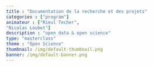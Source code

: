```yaml
---
title : "Documentation de la recherche et des projets"
categories : ["program"]
animateur : ["Rieul Techer",
"Nicolas Loubet"]
description : "open data & open science"
type: "masterclass"
theme : "Open Science"
thumbnail: /img/default-thumbnail.png
banner: /img/default-banner.png
---
```

